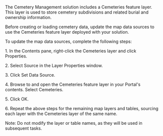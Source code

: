 The Cemetery Management solution includes a Cemeteries feature layer.
This layer is used to store cemetery subdivisions and related burial and
ownership information.

Before creating or loading cemetery data, update the map data sources to
use the Cemeteries feature layer deployed with your solution.

To update the map data sources, complete the following steps:

1\. In the Contents pane, right-click the Cemeteries layer and click
Properties.

2\. Select Source in the Layer Properties window.

3\. Click Set Data Source.

4\. Browse to and open the Cemeteries feature layer in your Portal\'s
contents. Select Cemeteries.

5\. Click OK.

6\. Repeat the above steps for the remaining map layers and tables,
sourcing each layer with the Cemeteries layer of the same name.

Note: Do not modify the layer or table names, as they will be used in
subsequent tasks.
